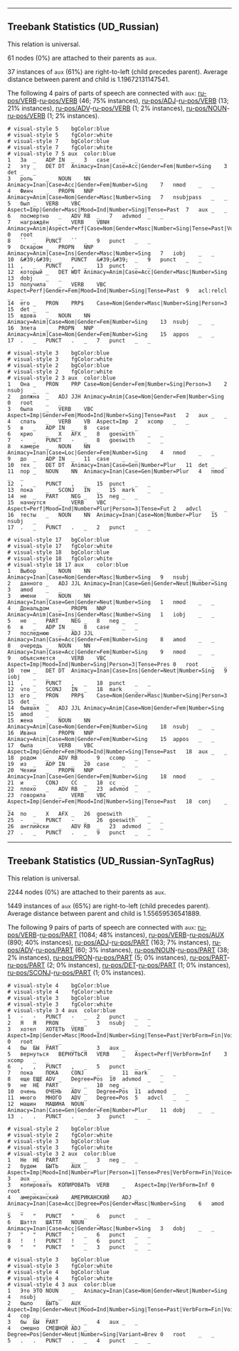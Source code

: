 

--------------------------------------------------------------------------------

## Treebank Statistics (UD_Russian)

This relation is universal.

61 nodes (0%) are attached to their parents as `aux`.

37 instances of `aux` (61%) are right-to-left (child precedes parent).
Average distance between parent and child is 1.19672131147541.

The following 4 pairs of parts of speech are connected with `aux`: [ru-pos/VERB]()-[ru-pos/VERB]() (46; 75% instances), [ru-pos/ADJ]()-[ru-pos/VERB]() (13; 21% instances), [ru-pos/ADV]()-[ru-pos/VERB]() (1; 2% instances), [ru-pos/NOUN]()-[ru-pos/VERB]() (1; 2% instances).


~~~ conllu
# visual-style 5	bgColor:blue
# visual-style 5	fgColor:white
# visual-style 7	bgColor:blue
# visual-style 7	fgColor:white
# visual-style 7 5 aux	color:blue
1	За	_	ADP	IN	_	3	case	_	_
2	эту	_	DET	DT	Animacy=Inan|Case=Acc|Gender=Fem|Number=Sing	3	det	_	_
3	роль	_	NOUN	NN	Animacy=Inan|Case=Acc|Gender=Fem|Number=Sing	7	nmod	_	_
4	Финч	_	PROPN	NNP	Animacy=Anim|Case=Nom|Gender=Masc|Number=Sing	7	nsubjpass	_	_
5	был	_	VERB	VBC	Aspect=Imp|Gender=Masc|Mood=Ind|Number=Sing|Tense=Past	7	aux	_	_
6	посмертно	_	ADV	RB	_	7	advmod	_	_
7	награждён	_	VERB	VBNH	Animacy=Anim|Aspect=Perf|Case=Nom|Gender=Masc|Number=Sing|Tense=Past|Voice=Pass	0	root	_	_
8	``	_	PUNCT	``	_	9	punct	_	_
9	Оскаром	_	PROPN	NNP	Animacy=Anim|Case=Ins|Gender=Masc|Number=Sing	7	iobj	_	_
10	&#39;&#39;	_	PUNCT	&#39;&#39;	_	9	punct	_	_
11	,	_	PUNCT	,	_	13	punct	_	_
12	который	_	DET	WDT	Animacy=Anim|Case=Acc|Gender=Masc|Number=Sing	13	dobj	_	_
13	получила	_	VERB	VBC	Aspect=Perf|Gender=Fem|Mood=Ind|Number=Sing|Tense=Past	9	acl:relcl	_	_
14	его	_	PRON	PRP$	Case=Nom|Gender=Masc|Number=Sing|Person=3	15	det	_	_
15	вдова	_	NOUN	NN	Animacy=Anim|Case=Nom|Gender=Fem|Number=Sing	13	nsubj	_	_
16	Элета	_	PROPN	NNP	Animacy=Anim|Case=Nom|Gender=Fem|Number=Sing	15	appos	_	_
17	.	_	PUNCT	.	_	7	punct	_	_

~~~


~~~ conllu
# visual-style 3	bgColor:blue
# visual-style 3	fgColor:white
# visual-style 2	bgColor:blue
# visual-style 2	fgColor:white
# visual-style 2 3 aux	color:blue
1	Она	_	PRON	PRP	Case=Nom|Gender=Fem|Number=Sing|Person=3	2	nsubj	_	_
2	должна	_	ADJ	JJH	Animacy=Anim|Case=Nom|Gender=Fem|Number=Sing	0	root	_	_
3	была	_	VERB	VBC	Aspect=Imp|Gender=Fem|Mood=Ind|Number=Sing|Tense=Past	2	aux	_	_
4	спать	_	VERB	VB	Aspect=Imp	2	xcomp	_	_
5	в	_	ADP	IN	_	8	case	_	_
6	крио	_	X	AFX	_	8	goeswith	_	_
7	-	_	PUNCT	-	_	8	goeswith	_	_
8	камере	_	NOUN	NN	Animacy=Inan|Case=Loc|Gender=Fem|Number=Sing	4	nmod	_	_
9	до	_	ADP	IN	_	11	case	_	_
10	тех	_	DET	DT	Animacy=Inan|Case=Gen|Number=Plur	11	det	_	_
11	пор	_	NOUN	NN	Animacy=Inan|Case=Gen|Number=Plur	4	nmod	_	_
12	,	_	PUNCT	,	_	15	punct	_	_
13	пока	_	SCONJ	IN	_	15	mark	_	_
14	не	_	PART	NEG	_	15	neg	_	_
15	начнутся	_	VERB	VBC	Aspect=Perf|Mood=Ind|Number=Plur|Person=3|Tense=Fut	2	advcl	_	_
16	тесты	_	NOUN	NN	Animacy=Inan|Case=Nom|Number=Plur	15	nsubj	_	_
17	.	_	PUNCT	.	_	2	punct	_	_

~~~


~~~ conllu
# visual-style 17	bgColor:blue
# visual-style 17	fgColor:white
# visual-style 18	bgColor:blue
# visual-style 18	fgColor:white
# visual-style 18 17 aux	color:blue
1	Выбор	_	NOUN	NN	Animacy=Inan|Case=Nom|Gender=Masc|Number=Sing	9	nsubj	_	_
2	данного	_	ADJ	JJL	Animacy=Inan|Case=Gen|Gender=Neut|Number=Sing	3	amod	_	_
3	имени	_	NOUN	NN	Animacy=Inan|Case=Gen|Gender=Neut|Number=Sing	1	nmod	_	_
4	Дональдом	_	PROPN	NNP	Animacy=Anim|Case=Ins|Gender=Masc|Number=Sing	1	iobj	_	_
5	не	_	PART	NEG	_	8	neg	_	_
6	в	_	ADP	IN	_	8	case	_	_
7	последнюю	_	ADJ	JJL	Animacy=Inan|Case=Acc|Gender=Fem|Number=Sing	8	amod	_	_
8	очередь	_	NOUN	NN	Animacy=Inan|Case=Acc|Gender=Fem|Number=Sing	9	nmod	_	_
9	объясняется	_	VERB	VBC	Aspect=Imp|Mood=Ind|Number=Sing|Person=3|Tense=Pres	0	root	_	_
10	тем	_	DET	DT	Animacy=Inan|Case=Ins|Gender=Neut|Number=Sing	9	iobj	_	_
11	,	_	PUNCT	,	_	18	punct	_	_
12	что	_	SCONJ	IN	_	18	mark	_	_
13	его	_	PRON	PRP$	Case=Nom|Gender=Masc|Number=Sing|Person=3	15	det	_	_
14	бывшая	_	ADJ	JJL	Animacy=Anim|Case=Nom|Gender=Fem|Number=Sing	15	amod	_	_
15	жена	_	NOUN	NN	Animacy=Anim|Case=Nom|Gender=Fem|Number=Sing	18	nsubj	_	_
16	Ивана	_	PROPN	NNP	Animacy=Anim|Case=Nom|Gender=Fem|Number=Sing	15	appos	_	_
17	была	_	VERB	VBC	Aspect=Imp|Gender=Fem|Mood=Ind|Number=Sing|Tense=Past	18	aux	_	_
18	родом	_	ADV	RB	_	9	ccomp	_	_
19	из	_	ADP	IN	_	20	case	_	_
20	Чехии	_	PROPN	NNP	Animacy=Inan|Case=Gen|Gender=Fem|Number=Sing	18	nmod	_	_
21	и	_	CONJ	CC	_	18	cc	_	_
22	плохо	_	ADV	RB	_	23	advmod	_	_
23	говорила	_	VERB	VBC	Aspect=Imp|Gender=Fem|Mood=Ind|Number=Sing|Tense=Past	18	conj	_	_
24	по	_	X	AFX	_	26	goeswith	_	_
25	-	_	PUNCT	-	_	26	goeswith	_	_
26	английски	_	ADV	RB	_	23	advmod	_	_
27	.	_	PUNCT	.	_	9	punct	_	_

~~~




--------------------------------------------------------------------------------

## Treebank Statistics (UD_Russian-SynTagRus)

This relation is universal.

2244 nodes (0%) are attached to their parents as `aux`.

1449 instances of `aux` (65%) are right-to-left (child precedes parent).
Average distance between parent and child is 1.55659536541889.

The following 9 pairs of parts of speech are connected with `aux`: [ru-pos/VERB]()-[ru-pos/PART]() (1084; 48% instances), [ru-pos/VERB]()-[ru-pos/AUX]() (890; 40% instances), [ru-pos/ADJ]()-[ru-pos/PART]() (163; 7% instances), [ru-pos/ADV]()-[ru-pos/PART]() (60; 3% instances), [ru-pos/NOUN]()-[ru-pos/PART]() (38; 2% instances), [ru-pos/PRON]()-[ru-pos/PART]() (5; 0% instances), [ru-pos/PART]()-[ru-pos/PART]() (2; 0% instances), [ru-pos/DET]()-[ru-pos/PART]() (1; 0% instances), [ru-pos/SCONJ]()-[ru-pos/PART]() (1; 0% instances).


~~~ conllu
# visual-style 4	bgColor:blue
# visual-style 4	fgColor:white
# visual-style 3	bgColor:blue
# visual-style 3	fgColor:white
# visual-style 3 4 aux	color:blue
1	-	-	PUNCT	-	_	2	punct	_	_
2	Я	Я	PRON	_	_	3	nsubj	_	_
3	хотел	ХОТЕТЬ	VERB	_	Aspect=Imp|Gender=Masc|Mood=Ind|Number=Sing|Tense=Past|VerbForm=Fin|Voice=Act	0	root	_	_
4	бы	БЫ	PART	_	_	3	aux	_	_
5	вернуться	ВЕРНУТЬСЯ	VERB	_	Aspect=Perf|VerbForm=Inf	3	xcomp	_	_
6	,	,	PUNCT	,	_	5	punct	_	_
7	пока	ПОКА	CONJ	_	_	11	mark	_	_
8	еще	ЕЩЕ	ADV	_	Degree=Pos	10	advmod	_	_
9	не	НЕ	PART	_	_	10	neg	_	_
10	очень	ОЧЕНЬ	ADV	_	Degree=Pos	11	advmod	_	_
11	много	МНОГО	ADV	_	Degree=Pos	5	advcl	_	_
12	машин	МАШИНА	NOUN	_	Animacy=Inan|Case=Gen|Gender=Fem|Number=Plur	11	dobj	_	_
13	.	.	PUNCT	.	_	3	punct	_	_

~~~


~~~ conllu
# visual-style 2	bgColor:blue
# visual-style 2	fgColor:white
# visual-style 3	bgColor:blue
# visual-style 3	fgColor:white
# visual-style 3 2 aux	color:blue
1	Не	НЕ	PART	_	_	3	neg	_	_
2	будем	БЫТЬ	AUX	_	Aspect=Imp|Mood=Ind|Number=Plur|Person=1|Tense=Pres|VerbForm=Fin|Voice=Act	3	aux	_	_
3	копировать	КОПИРОВАТЬ	VERB	_	Aspect=Imp|VerbForm=Inf	0	root	_	_
4	американский	АМЕРИКАНСКИЙ	ADJ	_	Animacy=Inan|Case=Acc|Degree=Pos|Gender=Masc|Number=Sing	6	amod	_	_
5	"	"	PUNCT	"	_	6	punct	_	_
6	Шаттл	ШАТТЛ	NOUN	_	Animacy=Inan|Case=Acc|Gender=Masc|Number=Sing	3	dobj	_	_
7	"	"	PUNCT	"	_	6	punct	_	_
8	!	!	PUNCT	!	_	6	punct	_	_
9	"	"	PUNCT	"	_	3	punct	_	_

~~~


~~~ conllu
# visual-style 3	bgColor:blue
# visual-style 3	fgColor:white
# visual-style 4	bgColor:blue
# visual-style 4	fgColor:white
# visual-style 4 3 aux	color:blue
1	Это	ЭТО	NOUN	_	Animacy=Inan|Case=Nom|Gender=Neut|Number=Sing	4	nsubj	_	_
2	было	БЫТЬ	AUX	_	Aspect=Imp|Gender=Neut|Mood=Ind|Number=Sing|Tense=Past|VerbForm=Fin|Voice=Act	4	cop	_	_
3	бы	БЫ	PART	_	_	4	aux	_	_
4	смешно	СМЕШНОЙ	ADJ	_	Degree=Pos|Gender=Neut|Number=Sing|Variant=Brev	0	root	_	_
5	.	.	PUNCT	.	_	4	punct	_	_

~~~


